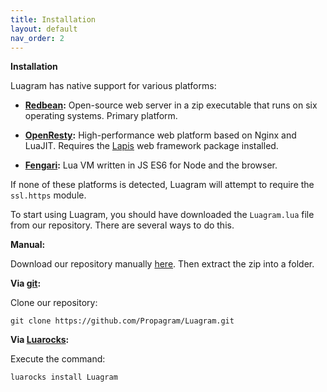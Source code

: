 ```yaml
---
title: Installation
layout: default
nav_order: 2
---
```


**Installation**

Luagram has native support for various platforms:

- **[Redbean](https://redbean.dev/):** Open-source web server in a zip executable that runs on six operating systems. Primary platform.

- **[OpenResty](http://openresty.org/en/):** High-performance web platform based on Nginx and LuaJIT. Requires the [Lapis](https://leafo.net/lapis/) web framework package installed.

- **[Fengari](https://fengari.io/):** Lua VM written in JS ES6 for Node and the browser.

If none of these platforms is detected, Luagram will attempt to require the `ssl.https` module.

To start using Luagram, you should have downloaded the `Luagram.lua` file from our repository. There are several ways to do this.

**Manual:**

Download our repository manually [here](http://github.com/Propagram/Luagram/). Then extract the zip into a folder.

**Via [git](https://git-scm.com/):**

Clone our repository:

 `git clone https://github.com/Propagram/Luagram.git`

**Via [Luarocks](https://luarocks.org/):**

Execute the command:

 `luarocks install Luagram`